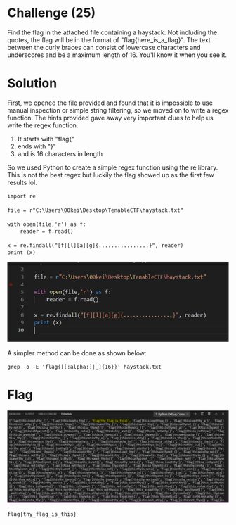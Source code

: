 # Challenge (25)
Find the flag in the attached file containing a haystack. Not including the quotes, the flag will be in the format of "flag{here_is_a_flag}". The text between the curly braces can consist of lowercase characters and underscores and be a maximum length of 16. You'll know it when you see it.

# Solution
First, we opened the file provided and found that it is impossible to use manual inspection or simple string filtering, so we moved on to write a regex function.
The hints provided gave away very important clues to help us write the regex function.
1. It starts with "flag{"
2. ends with "}"
3. and is 16 characters in length

So we used Python to create a simple regex function using the re library. This is not the best regex but luckily the flag showed up as the first few results lol.
```
import re

file = r"C:\Users\00kei\Desktop\TenableCTF\haystack.txt"

with open(file,'r') as f:
    reader = f.read()
    
x = re.findall("[f][l][a][g]{................}", reader)
print (x)
```
![regex_code](./regex_code.PNG)

A simpler method can be done as shown below:
```
grep -o -E 'flag{[[:alpha:]|_]{16}}' haystack.txt
```
# Flag

![regex](./regex.PNG)

```
flag{thy_flag_is_this}
```
